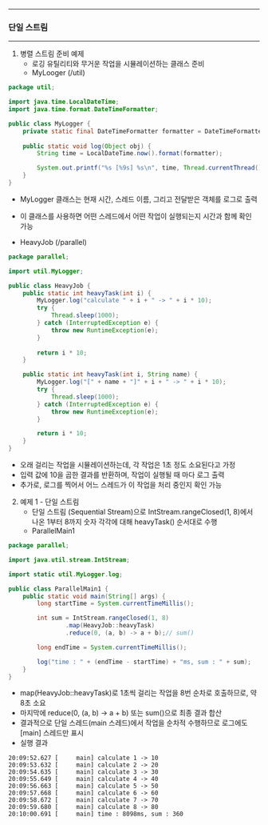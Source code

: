 -----
### 단일 스트림
-----
1. 병렬 스트림 준비 예제
   - 로깅 유틸리티와 무거운 작업을 시뮬레이션하는 클래스 준비
   - MyLooger (/util)
```java
package util;

import java.time.LocalDateTime;
import java.time.format.DateTimeFormatter;

public class MyLogger {
    private static final DateTimeFormatter formatter = DateTimeFormatter.ofPattern("HH:mm:ss.SSS");
    
    public static void log(Object obj) {
        String time = LocalDateTime.now().format(formatter);

        System.out.printf("%s [%9s] %s\n", time, Thread.currentThread().getName(), obj);
    }
}
```
  - MyLogger 클래스는 현재 시간, 스레드 이름, 그리고 전달받은 객체를 로그로 출력
  - 이 클래스를 사용하면 어떤 스레드에서 어떤 작업이 실행되는지 시간과 함께 확인 가능

  - HeavyJob (/parallel)
```java
package parallel;

import util.MyLogger;

public class HeavyJob {
    public static int heavyTask(int i) {
        MyLogger.log("calculate " + i + " -> " + i * 10);
        try {
            Thread.sleep(1000);
        } catch (InterruptedException e) {
            throw new RuntimeException(e);
        }
        
        return i * 10;
    }

    public static int heavyTask(int i, String name) {
        MyLogger.log("[" + name + "]" + i + " -> " + i * 10);
        try {
            Thread.sleep(1000);
        } catch (InterruptedException e) {
            throw new RuntimeException(e);
        }

        return i * 10;
    }
}
```
  - 오래 걸리는 작업을 시뮬레이션하는데, 각 작업은 1초 정도 소요된다고 가정
  - 입력 값에 10을 곱한 결과를 반환하며, 작업이 실행될 때 마다 로그 출력
  - 추가로, 로그를 찍어서 어느 스레드가 이 작업을 처리 중인지 확인 가능

2. 예제 1 - 단일 스트림
   - 단일 스트림 (Sequential Stream)으로 IntStream.rangeClosed(1, 8)에서 나온 1부터 8까지 숫자 각각에 대해 heavyTask() 순서대로 수행
   - ParallelMain1
```java
package parallel;

import java.util.stream.IntStream;

import static util.MyLogger.log;

public class ParallelMain1 {
    public static void main(String[] args) {
        long startTime = System.currentTimeMillis();

        int sum = IntStream.rangeClosed(1, 8)
                .map(HeavyJob::heavyTask)
                .reduce(0, (a, b) -> a + b);// sum()

        long endTime = System.currentTimeMillis();

        log("time : " + (endTime - startTime) + "ms, sum : " + sum);
    }
}
```
  - map(HeavyJob::heavyTask)로 1초씩 걸리는 작업을 8번 순차로 호출하므로, 약 8초 소요
  - 마지막에 reduce(0, (a, b) -> a + b) 또는 sum()으로 최종 결과 합산
  - 결과적으로 단일 스레드(main 스레드)에서 작업을 순차적 수행하므로 로그에도 [main] 스레드만 표시
  - 실행 결과
```
20:09:52.627 [     main] calculate 1 -> 10
20:09:53.632 [     main] calculate 2 -> 20
20:09:54.635 [     main] calculate 3 -> 30
20:09:55.649 [     main] calculate 4 -> 40
20:09:56.663 [     main] calculate 5 -> 50
20:09:57.668 [     main] calculate 6 -> 60
20:09:58.672 [     main] calculate 7 -> 70
20:09:59.680 [     main] calculate 8 -> 80
20:10:00.691 [     main] time : 8098ms, sum : 360
```
